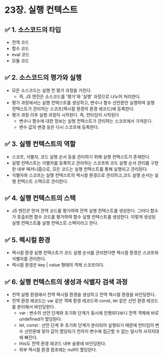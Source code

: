 # 23장. 실행 컨텍스트
## ✅ 1. 소스코드의 타입
- 전역 코드
- 함수 코드
- eval 코드
- 모듈 코드


## ✅ 2. 소스코드의 평가와 실행
- 모든 소스코드는 실행 전 평가 과정을 거친다.
  - 즉, JS 엔진은 소스코드를 '평가'와 '실행' 과정으로 나누어 처리한다.
- 평가 과정에서는 실행 컨텍스트를 생성하고, 변수나 함수 선언문만 실행하여 실행 컨텍스트가 관리하는 스코프(렉시컬 환경의 환경 레코드)에 등록한다.
- 평가 과정 이후 실행 과정이 시작된다. 즉, 런타임이 시작된다
  - 변수나 함수에 대한 정보는 실행 컨텍스트가 관리하는 스코프에서 가져온다. 
  - 변수 값의 변경 등은 다시 스코프에 등록한다.

## ✅ 3. 실행 컨텍스트의 역할
- 스코프, 식별자, 코드 실행 순서 등을 관리하기 위해 실행 컨텍스트가 존재한다.
- 실행 컨텍스트는 식별자를 등록하고 관리하는 스코프와 코드 실행 순서 관리를 구현한 내부 매커니즘으로, 모든 코드는 실행 컨텍스트를 통해 실행되고 관리된다.
- 식별자와 스코프는 실행 컨텍스트의 렉시컬 환경으로 관리하고,코드 실행 순서는 실행 컨텍스트 스택으로 관리한다. 

## ✅ 4. 실행 컨텍스트의 스택
- JS 엔진은 먼저 전역 코드를 평가하여 전역 실행 컨텍스트를 생성한다. 그러다 함수가 호출되면 함수 코드를 평가하여 함수 실행 컨텍스트를 생성한다. 이렇게 생성된 실행 컨텍스트를 실행 컨텍스트 스택이라고 한다.


## ✅ 5. 렉시컬 환경
- 렉시컬 환경 실행 컨텍스트가 코드 실행 순서를 관리한다면 렉시컬 환경은 스코프와 식별자를 관리한다.
- 렉시컬 환경은 key | value 형태의 객체 스코프이다.

## ✅ 6. 실행 컨텍스트의 생성과 식별자 검색 과정
- 전역 실행 환경에서 전역 렉시컬 환경을 생성하고 전역 렉시컬 환경을 바인딩한다.
- 전역 환경 레코드는 var 같은 객체 환경 레코드와 const, let 같은 선언 환경 레코드를 분리해서 바인딩한다.
  - var : 변수의 선언 단계와 초기화 단계가 동시에 진행되다보니 전역 객체에 바로 undefined가 할당된다.
  - let, const : 선언 단계 후 초기화 단계가 분리되어 실행되기 때문에 런타임이 변수 선언문에 닿아 값이 할당되기 전까지 변수에 접근할 수 없는 일시적 사각지대에 빠진다.
  - this도 전역 환경 레코드 내부 슬롯에 바인딩된다.
  - 외부 렉시컬 환경 참조에는 null이 할당된다.